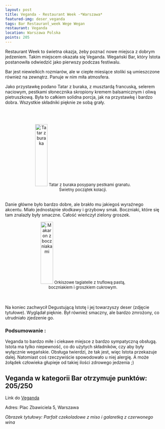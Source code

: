 ```yaml
---
layout: post
title: Veganda - Restaurant Week -*Warszawa*
featured-img: deser_veganda
tags: Bar Restaurant_week Wege Wegan
restaurant: Veganda
location: Warszawa Polska
points: 205
---
```

Restaurant Week to świetna okazja, żeby poznać nowe miejsca z dobrym jedzeniem.
 Takim miejscem okazała się Veganda. Wegański Bar,
 który Istota postanowiła odwiedzić jako pierwszy podczas festiwalu.

Bar jest niewielkich rozmiarów, ale w ciepłe miesiące stoliki są umieszczone również na zewnątrz.
 Panuje w nim miła atmosfera.

Jako przystawkę podano Tatar z buraka, z musztardą francuską, selerem naciowym,
pestkami słonecznika skropiony kremem balsamicznym i oliwą pietruszkową.
Była to całkiem solidna porcja, jak na przystawkę i bardzo dobra. Wszystkie składniki pięknie ze sobą grały.

<br />&ensp;&ensp;&ensp;
<center><div style="width:65%">
  <img src="{{site.img_url}}/assets/img/posts/tatar_burak_veganda.jpg" alt="Tatar z buraka" height="200px" width="40px" />
  <font size="2">
      Tatar z buraka posypany pestkami granatu. Świetny początek kolacji.
  </font>
</div></center>
<br />

Danie główne było bardzo dobre, ale brakło mu jakiegoś wyraźnego akcentu.
 Miało jednostajnie słodkawy i grzybowy smak.
Boczniaki, które się tam znalazły były smaczne. Całość wieńczył zielony groszek.

<center><div style="width:65%">
  <img src="{{site.img_url}}/assets/img/posts/veganda_makaron.jpg" alt="Makaron z boczniakami " height="200px" width="40px" />

  <font size="2">
Orkiszowe tagiatelle z truflową pastą, boczniakiem i groszkiem cukrowym.
  </font>
</div></center>
<br />&ensp;&ensp;&ensp;

Na koniec zachwycił Degustującą Istotę i jej towarzyszy deser (zdjęcie tytułowe). Wyglądał pięknie.
 Był również smaczny, ale bardzo zmrożony, co utrudniało zjedzenie go.

### Podsumowanie :
 Veganda to bardzo miłe i ciekawe miejsce z bardzo sympatyczną obsługą.
 Istota ma tylko niepewność, co do użytych składników,
 czy aby były wyłącznie wegańskie. Obsługa twierdzi, że tak jest, więc Istota przekazuje dalej.
Natomiast coś rzeczywiście spowodowało u niej alergię.
  A może żołądek człowieka głupieje od takiej ilości zdrowego jedzenia ;)


## Veganda w kategorii Bar otrzymuje punktów: **205/250**
Link do [Veganda]

Adres: Plac Zbawiciela 5, Warszawa

_Obrazek tytułowy: Parfait czekoladowe z miso i galaretką z czerwonego wina_

[Veganda]:https://www.facebook.com/vegandabar/

